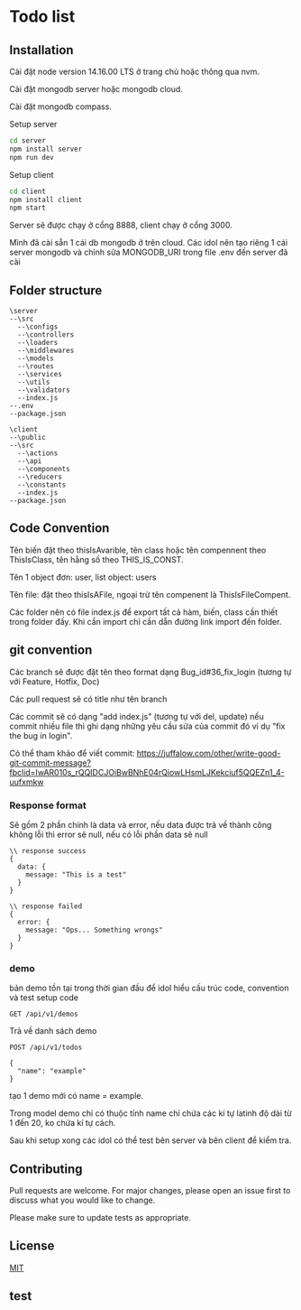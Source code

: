 # Todo list

## Installation

Cài đặt node version 14.16.00 LTS ở trang chủ hoặc thông qua nvm.

Cài đặt mongodb server hoặc mongodb cloud.

Cài đặt mongodb compass.

Setup server
```bash
cd server
npm install server
npm run dev
```
Setup client
```bash
cd client
npm install client
npm start
```

Server sẽ được chạy ở cổng 8888, client chạy ở cổng 3000.

Mình đã cài sẵn 1 cái db mongodb ở trên cloud. Các idol nên tạo riêng 1 cái server mongodb và chỉnh sửa MONGODB_URI trong file .env đến server đã cài 

## Folder structure

```
\server
--\src
  --\configs         
  --\controllers      
  --\loaders
  --\middlewares
  --\models
  --\routes
  --\services
  --\utils
  --\validators
  --index.js
--.env
--package.json

\client
--\public
--\src
  --\actions
  --\api
  --\components
  --\reducers
  --\constants 
  --index.js
--package.json
```
## Code Convention
Tên biến đặt theo thisIsAvarible, tên class hoặc tên compennent theo ThisIsClass, tên hằng số theo THIS_IS_CONST.

Tên 1 object đơn: user, list object: users

Tên file: đặt theo thisIsAFile, ngoại trừ tên compenent là ThisIsFileCompent.

Các folder nên có file index.js để export tất cả hàm, biến, class cần thiết trong folder đấy. Khi cần import chỉ cần dẫn đường link import đến folder. 

## git convention

Các branch sẽ được đặt tên theo format dạng Bug_id#36_fix_login (tương tự với Feature, Hotfix, Doc)

Các pull request sẽ có title như tên branch

Các commit sẽ có dạng "add index.js" (tương tự với del, update) nếu commit nhiều file thì ghi dạng những yêu cầu sửa của commit đó ví dụ "fix the bug in login".

Có thể tham khảo để viết commit: https://juffalow.com/other/write-good-git-commit-message?fbclid=IwAR010s_rQQIDCJOiBwBNhE04rQiowLHsmLJKekciuf5QQEZn1_4-uufxmkw
### Response format
Sẽ gồm 2 phần chính là data và error, nếu data được trả về thành công không lỗi thì error sẽ null, nếu có lỗi phần data sẽ null

```
\\ response success
{
  data: {
    message: "This is a test"
  }
}

\\ response failed
{
  error: {
    message: "Ops... Something wrongs"
  }
}
```

### demo
bản demo tồn tại trong thời gian đầu để idol hiểu cấu trúc code, convention và test setup code

```
GET /api/v1/demos
```
Trả về danh sách demo

```
POST /api/v1/todos

{
  "name": "example"
}

```
tạo 1 demo mới có name = example.

Trong model demo chỉ có thuộc tính name chỉ chứa các kí tự latinh độ dài từ 1 đến 20, ko chứa kí tự cách.

Sau khi setup xong các idol có thể test bên server và bên client để kiểm tra.


## Contributing
Pull requests are welcome. For major changes, please open an issue first to discuss what you would like to change.

Please make sure to update tests as appropriate.

## License
[MIT](https://choosealicense.com/licenses/mit/)

## test
